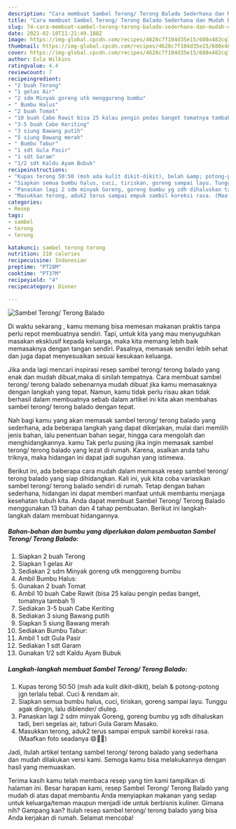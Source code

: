 ```yaml
---
description: "Cara membuat Sambel Terong/ Terong Balado Sederhana dan Mudah Dibuat"
title: "Cara membuat Sambel Terong/ Terong Balado Sederhana dan Mudah Dibuat"
slug: 74-cara-membuat-sambel-terong-terong-balado-sederhana-dan-mudah-dibuat
date: 2021-02-10T11:21:49.188Z
image: https://img-global.cpcdn.com/recipes/4628c7f104d35e15/680x482cq70/sambel-terong-terong-balado-foto-resep-utama.jpg
thumbnail: https://img-global.cpcdn.com/recipes/4628c7f104d35e15/680x482cq70/sambel-terong-terong-balado-foto-resep-utama.jpg
cover: https://img-global.cpcdn.com/recipes/4628c7f104d35e15/680x482cq70/sambel-terong-terong-balado-foto-resep-utama.jpg
author: Eula Wilkins
ratingvalue: 4.4
reviewcount: 7
recipeingredient:
- "2 buah Terong"
- "1 gelas Air"
- "2 sdm Minyak goreng utk menggoreng bumbu"
- " Bumbu Halus"
- "2 buah Tomat"
- "10 buah Cabe Rawit bisa 25 kalau pengin pedas banget tomatnya tambah 1"
- "3-5 buah Cabe Keriting"
- "3 siung Bawang putih"
- "5 siung Bawang merah"
- " Bumbu Tabur"
- "1 sdt Gula Pasir"
- "1 sdt Garam"
- "1/2 sdt Kaldu Ayam Bubuk"
recipeinstructions:
- "Kupas terong 50:50 (msh ada kulit dikit-dikit), belah &amp; potong-potong jgn terlalu tebal. Cuci &amp; rendam air."
- "Siapkan semua bumbu halus, cuci, tiriskan, goreng sampai layu. Tunggu agak dingin, lalu diblender/ diuleg."
- "Panaskan lagi 2 sdm minyak Goreng, goreng bumbu yg sdh dihaluskan tadi, beri segelas air, taburi Gula Garam Masako."
- "Masukkan terong, aduk2 terus sampai empuk sambil koreksi rasa. (Maafkan foto seadanya 😄🙏🏻)"
categories:
- Resep
tags:
- sambel
- terong
- terong

katakunci: sambel terong terong 
nutrition: 210 calories
recipecuisine: Indonesian
preptime: "PT28M"
cooktime: "PT37M"
recipeyield: "4"
recipecategory: Dinner

---
```



![Sambel Terong/ Terong Balado](https://img-global.cpcdn.com/recipes/4628c7f104d35e15/680x482cq70/sambel-terong-terong-balado-foto-resep-utama.jpg)

Di waktu  sekarang , kamu memang bisa memesan makanan praktis tanpa perlu repot membuatnya sendiri. Tapi, untuk kita yang mau menyuguhkan masakan eksklusif kepada keluarga, maka kita memang lebih baik memasaknya dengan tangan sendiri. Pasalnya, memasak sendiri lebih sehat dan juga dapat menyesuaikan sesuai kesukaan keluarga.

Jika anda lagi mencari inspirasi resep sambel terong/ terong balado yang enak dan mudah dibuat,maka di sinilah tempatnya. Cara membuat sambel terong/ terong balado  sebenarnya mudah dibuat jika kamu memasaknya dengan langkah yang tepat. Namun, kamu tidak perlu risau akan tidak berhasil dalam membuatnya 
sebab dalam artikel ini kita akan membahas sambel terong/ terong balado dengan tepat.  



Nah bagi kamu yang akan memasak sambel terong/ terong balado yang sederhana, ada beberapa langkah yang dapat dikerjakan, mulai dari memilih jenis bahan, lalu penentuan bahan segar, hingga cara mengolah dan menghidangkannya. kamu Tak perlu pusing jika ingin memasak sambel terong/ terong balado yang lezat di rumah. Karena, asalkan anda  tahu triknya, maka hidangan ini dapat jadi suguhan yang istimewa.

Berikut ini, ada beberapa cara mudah dalam memasak resep sambel terong/ terong balado yang siap dihidangkan. Kali ini, yuk kita coba variasikan sambel terong/ terong balado sendiri di rumah. Tetap dengan bahan sederhana, hidangan ini dapat memberi manfaat untuk membantu menjaga kesehatan tubuh kita. Anda dapat membuat Sambel Terong/ Terong Balado menggunakan 13 bahan dan 4 tahap pembuatan. Berikut ini langkah-langkah dalam membuat hidangannya.

<!--inarticleads1-->

##### Bahan-bahan dan bumbu yang diperlukan dalam pembuatan Sambel Terong/ Terong Balado:

1. Siapkan 2 buah Terong
1. Siapkan 1 gelas Air
1. Sediakan 2 sdm Minyak goreng utk menggoreng bumbu
1. Ambil  Bumbu Halus:
1. Gunakan 2 buah Tomat
1. Ambil 10 buah Cabe Rawit (bisa 25 kalau pengin pedas banget, tomatnya tambah 1)
1. Sediakan 3-5 buah Cabe Keriting
1. Sediakan 3 siung Bawang putih
1. Siapkan 5 siung Bawang merah
1. Sediakan  Bumbu Tabur:
1. Ambil 1 sdt Gula Pasir
1. Sediakan 1 sdt Garam
1. Gunakan 1/2 sdt Kaldu Ayam Bubuk




<!--inarticleads2-->

##### Langkah-langkah membuat Sambel Terong/ Terong Balado:

1. Kupas terong 50:50 (msh ada kulit dikit-dikit), belah &amp; potong-potong jgn terlalu tebal. Cuci &amp; rendam air.
1. Siapkan semua bumbu halus, cuci, tiriskan, goreng sampai layu. Tunggu agak dingin, lalu diblender/ diuleg.
1. Panaskan lagi 2 sdm minyak Goreng, goreng bumbu yg sdh dihaluskan tadi, beri segelas air, taburi Gula Garam Masako.
1. Masukkan terong, aduk2 terus sampai empuk sambil koreksi rasa. (Maafkan foto seadanya 😄🙏🏻)




Jadi, itulah artikel tentang  sambel terong/ terong balado  yang sederhana dan mudah dilakukan versi kami. Semoga kamu bisa melakukannya dengan hasil yang memuaskan. 

Terima kasih kamu telah membaca resep yang tim kami tampilkan di halaman ini. Besar harapan kami, resep  Sambel Terong/ Terong Balado yang mudah di atas dapat membantu Anda menyiapkan makanan yang sedap untuk keluarga/teman maupun menjadi ide untuk berbisnis kuliner. Gimana nih? Gampang kan? Itulah resep sambel terong/ terong balado yang bisa Anda kerjakan di rumah. Selamat mencoba!

